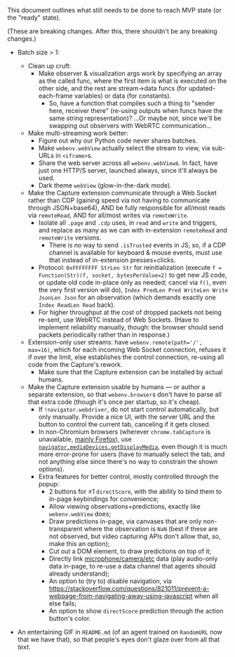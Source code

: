 This document outlines what still needs to be done to reach MVP state (or the "ready" state).

(These are breaking changes. After this, there shouldn't be any breaking changes.)

- Batch size > 1:
    - Clean up cruft:
        - Make observer & visualization args work by specifying an array as the called func, where the first item is what is executed on the other side, and the rest are stream→data funcs (for updated-each-frame variables) or data (for constants).
            - So, have a function that compiles such a thing to "sender here, receiver there" (re-using outputs when funcs have the same string representation)? ...Or maybe not, since we'll be swapping out observers with WebRTC communication...
    - Make multi-streaming work better:
        - Figure out why our Python code never shares batches.
        - Make `webenv.webView` actually select the stream to view, via sub-URLs in `<iframe>`s.
        - Share the web server across all `webenv.webView`s. In fact, have just one HTTP/S server, launched always, since it'll always be used.
        - Dark theme `webView` (glow-in-the-dark mode).
    - Make the Capture extension communicate through a Web Socket rather than CDP (gaining speed via not having to communicate through JSON+base64), AND be fully responsible for all/most reads via `remoteRead`, AND for all/most writes via `remoteWrite`.
        - Isolate all `.page` and `.cdp` uses, in `read` and `write` and triggers, and replace as many as we can with in-extension `remoteRead` and `remoteWrite` versions.
            - There is no way to send `.isTrusted` events in JS, so, if a CDP channel is available for keyboard & mouse events, must use that instead of in-extension presses+clicks.
        - Protocol: `0xFFFFFFFF StrLen Str` for reinitialization (execute `f = Function(Str)(f, socket, bytesPerValue=2)` to get new JS code, or update old code in-place only as needed; cancel via `f()`, even the very first version will do), `Index PredLen Pred WriteLen Write JsonLen Json` for an observation (which demands exactly one `Index ReadLen Read` back).
        - For higher throughput at the cost of dropped packets not being re-sent, use WebRTC instead of Web Sockets. (Have to implement reliability manually, though: the browser should send packets periodically rather than in response.)
	- Extension-only user streams: have `webenv.remote(path='/', max=16)`, which for each incoming Web Socket connection, refuses it if over the limit, else establishes the control connection, re-using all code from the Capture's rework.
        - Make sure that the Capture extension can be installed by actual humans.
    - Make the Capture extension usable by humans — or author a separate extension, so that `webenv.browser`s don't have to parse all that extra code (though it's once per startup, so it's cheap).
        - If `!navigator.webdriver`, do not start control automatically, but only manually. Provide a nice UI, with the server URL and the button to control the current tab, canceling if it gets closed.
        - In non-Chromium browsers (wherever `chrome.tabCapture` is unavailable, [mainly Firefox](https://bugzilla.mozilla.org/show_bug.cgi?id=1391223)), use [`navigator.mediaDevices.getDisplayMedia`](https://developer.mozilla.org/en-US/docs/Web/API/Screen_Capture_API), even though it is much more error-prone for users (have to manually select the tab, and not anything else since there's no way to constrain the shown options).
        - Extra features for better control, mostly controlled through the popup:
            - 2 buttons for ±1 `directScore`, with the ability to bind them to in-page keybindings for convenience;
            - Allow viewing observations+predictions, exactly like `webenv.webView` does;
            - Draw predictions in-page, via canvases that are only non-transparent where the observation is `NaN` (best if these are not observed, but video capturing APIs don't allow that, so, make this an option);
            - Cut out a DOM element, to draw predictions on top of it;
            - Directly link [microphone/camera/etc](https://developer.mozilla.org/en-US/docs/Web/API/Media_Streams_API) data (play audio-only data in-page, to re-use a data channel that agents should already understand);
            - An option to (try to) disable navigation, via https://stackoverflow.com/questions/821011/prevent-a-webpage-from-navigating-away-using-javascript when all else fails;
            - An option to show `directScore` prediction through the action button's color.

- An entertaining GIF in `README.md` (of an agent trained on `RandomURL` now that we have that), so that people's eyes don't glaze over from all that *text*.